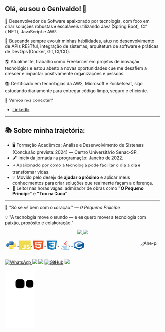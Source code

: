 ## Olá, eu sou o Genivaldo! 👋

🎯 Desenvolvedor de Software apaixonado por tecnologia, com foco em criar soluções robustas e escaláveis utilizando Java (Spring Boot), C# (.NET), JavaScript e AWS.

🚀 Buscando sempre evoluir minhas habilidades, atuo no desenvolvimento de APIs RESTful, integração de sistemas, arquitetura de software e práticas de DevOps (Docker, Git, CI/CD).

🌎 Atualmente, trabalho como Freelancer em projetos de inovação tecnológica e estou aberto a novas oportunidades que me desafiem a crescer e impactar positivamente organizações e pessoas.

📚 Certificado em tecnologias da AWS, Microsoft e Rocketseat, sigo estudando diariamente para entregar código limpo, seguro e eficiente.

🔗 Vamos nos conectar?
- [LinkedIn](https://www.linkedin.com/in/genivaldo-anjos/)

---

## 📚 Sobre minha trajetória:

- 🖥 Formação Acadêmica: Análise e Desenvolvimento de Sistemas (Conclusão prevista: 2024) — Centro Universitário Senac-SP.
- 🖋 Início da jornada na programação: Janeiro de 2022.
- ⚡ Apaixonado por como a tecnologia pode facilitar o dia a dia e transformar vidas.
- 💡 Movido pelo desejo de **ajudar o próximo** e aplicar meus conhecimentos para criar soluções que realmente façam a diferença.
- 📖 Leitor nas horas vagas: admirador de obras como **"O Pequeno Príncipe"** e **"Toc na Cuca"**.

---
💬 "Só se vê bem com o coração." — *O Pequeno Príncipe*

💡 "A tecnologia move o mundo — e eu quero mover a tecnologia com paixão, propósito e colaboração."


<div align="center">
  <a href="https://github.com/Genivaldo2230">
  <img height="180em" src="https://github-readme-stats.vercel.app/api?username=Genivaldo2230&show_icons=true&theme=gotham&include_all_commits=true&count_private=true"/>
  <img height="180em" src="https://github-readme-stats.vercel.app/api/top-langs/?username=Genivaldo2230&layout=compact&langs_count=7&theme=gotham"/>
</div>
  
<div style="display: inline_block"><br>
  <img align="center" alt="Ane-Python" height="30" width="40" src="https://raw.githubusercontent.com/devicons/devicon/master/icons/python/python-original.svg">
  <img align="center" alt="Ane-Js" height="30" width="40" src="https://raw.githubusercontent.com/devicons/devicon/master/icons/javascript/javascript-plain.svg">
  <img align="center" alt="Ane-HTML" height="30" width="40" src="https://raw.githubusercontent.com/devicons/devicon/master/icons/html5/html5-original.svg">
  <img align="center" alt="Ane-CSS" height="30" width="40" src="https://raw.githubusercontent.com/devicons/devicon/master/icons/css3/css3-original.svg">
  <img align="center" alt="Ane-Java" height="30" width="40" src="https://raw.githubusercontent.com/devicons/devicon/master/icons/java/java-original.svg">
  <img align="center" alt="Ane-C" height="30" width="40" src="https://raw.githubusercontent.com/devicons/devicon/master/icons/c/c-original.svg">
  <img align="right" alt="Ane-pic" height="100" style="border-radius:45px;" src="https://media.giphy.com/media/jlzggZ8GntqZ6v3ONs/giphy.gif">
  
</div>
  
  ##
 
<div> 
<a href="https://wa.me/+5511960920552" target="_blank">
  <img src="https://img.shields.io/badge/-WhatsApp-25D366?style=for-the-badge&logo=whatsapp&logoColor=white" alt="WhatsApp">
</a>
  <a href = "mailto:gda_anjos@hotmail.com.br"><img src="https://img.shields.io/badge/Microsoft_Outlook-0078D4?style=for-the-badge&logo=microsoft-outlook&logoColor=white" target="_blank"></a>  
  <a href="https://www.linkedin.com/in/genivaldo-anjos" target="_blank"><img src="https://img.shields.io/badge/-LinkedIn-%230077B5?style=for-the-badge&logo=linkedin&logoColor=white" target="_blank"></a>  
  <a href="https://github.com/Genivaldo2230/genivaldo2230/" target="_blank"><img src="https://img.shields.io/badge/-GitHub-181717?style=for-the-badge&logo=github&logoColor=white" alt="GitHub"></a>
  <a href="https://my-gitfolio.vercel.app/portfolio/Genivaldo2230#projects" target="_blank"><img src="https://img.shields.io/badge/-Portfolio-%23E4405F?style=for-the-badge&logo=portfolio&logoColor=white" target="_blank"></a>
 
  ![Snake animation](https://github.com/rafaballerini/rafaballerini/blob/output/github-contribution-grid-snake.svg)
  
  
</div>
